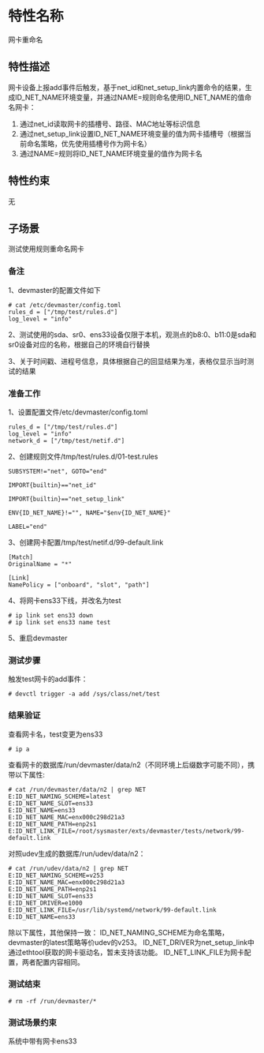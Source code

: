 # 特性名称

网卡重命名

## 特性描述

网卡设备上报add事件后触发，基于net_id和net_setup_link内置命令的结果，生成ID_NET_NAME环境变量，并通过NAME=规则命名使用ID_NET_NAME的值命名网卡：
1. 通过net_id读取网卡的插槽号、路径、MAC地址等标识信息
2. 通过net_setup_link设置ID_NET_NAME环境变量的值为网卡插槽号（根据当前命名策略，优先使用插槽号作为网卡名）
3. 通过NAME=规则将ID_NET_NAME环境变量的值作为网卡名

## 特性约束

无

## 子场景

测试使用规则重命名网卡

### 备注

1、devmaster的配置文件如下
```
# cat /etc/devmaster/config.toml
rules_d = ["/tmp/test/rules.d"]
log_level = "info"
```

2、测试使用的sda、sr0、ens33设备仅限于本机，观测点的b8\:0、b11\:0是sda和sr0设备对应的名称，根据自己的环境自行替换

3、关于时间戳、进程号信息，具体根据自己的回显结果为准，表格仅显示当时测试的结果

### 准备工作

1、设置配置文件/etc/devmaster/config.toml
```
rules_d = ["/tmp/test/rules.d"]
log_level = "info"
network_d = ["/tmp/test/netif.d"]
```

2、创建规则文件/tmp/test/rules.d/01-test.rules
```
SUBSYSTEM!="net", GOTO="end"

IMPORT{builtin}=="net_id"

IMPORT{builtin}=="net_setup_link"

ENV{ID_NET_NAME}!="", NAME="$env{ID_NET_NAME}"

LABEL="end"
```

3、创建网卡配置/tmp/test/netif.d/99-default.link
```
[Match]
OriginalName = "*"

[Link]
NamePolicy = ["onboard", "slot", "path"]
```

4、将网卡ens33下线，并改名为test
```
# ip link set ens33 down
# ip link set ens33 name test
```

5、重启devmaster

### 测试步骤

触发test网卡的add事件：
```
# devctl trigger -a add /sys/class/net/test
```

### 结果验证

查看网卡名，test变更为ens33
```
# ip a
```

查看网卡的数据库/run/devmaster/data/n2（不同环境上后缀数字可能不同），携带以下属性:
```
# cat /run/devmaster/data/n2 | grep NET
E:ID_NET_NAMING_SCHEME=latest
E:ID_NET_NAME_SLOT=ens33
E:ID_NET_NAME=ens33
E:ID_NET_NAME_MAC=enx000c298d21a3
E:ID_NET_NAME_PATH=enp2s1
E:ID_NET_LINK_FILE=/root/sysmaster/exts/devmaster/tests/network/99-default.link
```

对照udev生成的数据库/run/udev/data/n2：
```
# cat /run/udev/data/n2 | grep NET
E:ID_NET_NAMING_SCHEME=v253
E:ID_NET_NAME_MAC=enx000c298d21a3
E:ID_NET_NAME_PATH=enp2s1
E:ID_NET_NAME_SLOT=ens33
E:ID_NET_DRIVER=e1000
E:ID_NET_LINK_FILE=/usr/lib/systemd/network/99-default.link
E:ID_NET_NAME=ens33
```

除以下属性，其他保持一致：
ID_NET_NAMING_SCHEME为命名策略，devmaster的latest策略等价udev的v253。
ID_NET_DRIVER为net_setup_link中通过ethtool获取的网卡驱动名，暂未支持该功能。
ID_NET_LINK_FILE为网卡配置，两者配置内容相同。

### 测试结束

```
# rm -rf /run/devmaster/*
```

### 测试场景约束

系统中带有网卡ens33
